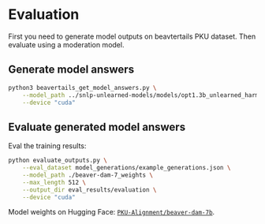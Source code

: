 # Evaluation

First you need to generate model outputs on beavtertails PKU dataset. Then evaluate using a moderation model.

## Generate model answers

```bash
python3 beavertails_get_model_answers.py \
    --model_path ../snlp-unlearned-models/models/opt1.3b_unlearned_harmful-for-real42/idx_0 \
    --device "cuda" 
```

## Evaluate generated model answers

Eval the training results:

```bash
python evaluate_outputs.py \
    --eval_dataset model_generations/example_generations.json \
    --model_path ./beaver-dam-7_weights \
    --max_length 512 \
    --output_dir eval_results/evaluation \
    --device "cuda"
```

Model weights on Hugging Face: [`PKU-Alignment/beaver-dam-7b`](https://huggingface.co/PKU-Alignment/beaver-dam-7b).
